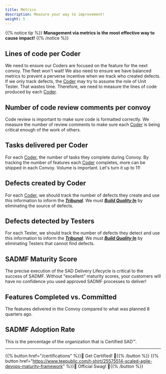 ```yaml
---
title: Metrics
description: Measure your way to improvement!
weight: 5
---
```


{{% notice tip %}}
**Management via metrics is the most effective way to cause impact!**
{{% /notice %}}

## Lines of code per Coder

 We need to ensure our Coders are focused on the feature for the next convoy. The fleet won't wait! We also need to ensure we have balanced metrics to prevent a perverse incentive when we track who created defects. If we only track defects, the [Coder](/organization/#coder) may try to assume the role of Unit Tester. That wastes time. Therefore, we need to measure the lines of code produced by each [Coder](/organization/#coder).

## Number of code review comments per convoy

Code review is important to make sure code is formatted correctly. We measure the number of review comments to make sure each [Coder](/organization/#coder) is being critical enough of the work of others.

## Tasks delivered per Coder

For each [Coder](/organization/#coder), the number of tasks they complete during Convoy. By tracking the number of features each [Coder](/organization/#coder) completes, more can be shipped in each Convoy. Volume is important. Let's turn it up to 11!

## Defects created by Coder

For each [Coder](/organization/#coder), we should track the number of defects they create and use this information to inform the *[**Tribunal**](/release-convoy/#tribunal)*. We must *[**Build Quality In**](/principles/#build-quality-in)* by eliminating the source of defects.

## Defects detected by Testers

For each Tester, we should track the number of defects they detect and use this information to inform the *[**Tribunal**](/release-convoy/#tribunal)*. We must *[**Build Quality In**](/principles/#build-quality-in)* by eliminating Testers that cannot find defects.

## SADMF Maturity Score

The precise execution of the SAD Delivery Lifecycle is critical to the success of SADMF. Without "excellent" maturity scores, your customers will have no confidence you used approved SADMF processes to deliver!

## Features Completed vs. Committed

The features delivered in the Convoy compared to what was planned 8 quarters ago.

## SADMF Adoption Rate

This is the percentage of the organization that is Certified SAD&trade;.

---

{{% button href="/certifications" %}}🏅 Get Certified! 🏅{{% /button %}}
{{% button href="https://www.teepublic.com/t-shirt/25575514-scaled-agile-devops-maturity-framework" %}}💸 Official Swag! 💸{{% /button %}}
